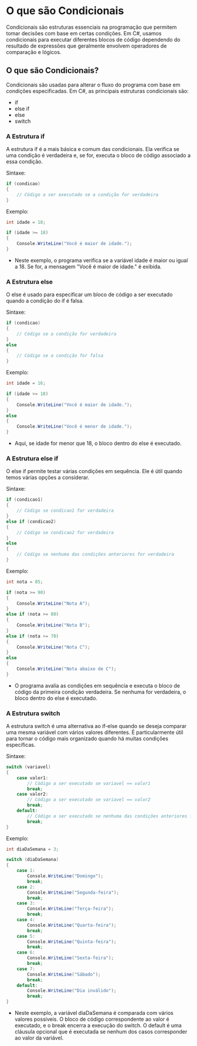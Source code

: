 # O que são Condicionais

Condicionais são estruturas essenciais na programação que permitem tomar decisões com base em certas condições. Em C#, usamos condicionais para executar diferentes blocos de código dependendo do resultado de expressões que geralmente envolvem operadores de comparação e lógicos.

## O que são Condicionais?

Condicionais são usadas para alterar o fluxo do programa com base em condições especificadas. Em C#, as principais estruturas condicionais são:

- if
- else if
- else
- switch

### A Estrutura if

A estrutura if é a mais básica e comum das condicionais. Ela verifica se uma condição é verdadeira e, se for, executa o bloco de código associado a essa condição.

Sintaxe:

```csharp
if (condicao)
{
    // Código a ser executado se a condição for verdadeira
}
```

Exemplo:

```csharp
int idade = 18;

if (idade >= 18)
{
    Console.WriteLine("Você é maior de idade.");
}
```

- Neste exemplo, o programa verifica se a variável idade é maior ou igual a 18. Se for, a mensagem "Você é maior de idade." é exibida.

### A Estrutura else

O else é usado para especificar um bloco de código a ser executado quando a condição do if é falsa.

Sintaxe:

```csharp
if (condicao)
{
    // Código se a condição for verdadeira
}
else
{
    // Código se a condição for falsa
}
```

Exemplo:

```csharp
int idade = 16;

if (idade >= 18)
{
    Console.WriteLine("Você é maior de idade.");
}
else
{
    Console.WriteLine("Você é menor de idade.");
}
```

- Aqui, se idade for menor que 18, o bloco dentro do else é executado.

### A Estrutura else if

O else if permite testar várias condições em sequência. Ele é útil quando temos várias opções a considerar.

Sintaxe:

```csharp
if (condicao1)
{
    // Código se condicao1 for verdadeira
}
else if (condicao2)
{
    // Código se condicao2 for verdadeira
}
else
{
    // Código se nenhuma das condições anteriores for verdadeira
}
```

Exemplo:

```csharp
int nota = 85;

if (nota >= 90)
{
    Console.WriteLine("Nota A");
}
else if (nota >= 80)
{
    Console.WriteLine("Nota B");
}
else if (nota >= 70)
{
    Console.WriteLine("Nota C");
}
else
{
    Console.WriteLine("Nota abaixo de C");
}
```

- O programa avalia as condições em sequência e executa o bloco de código da primeira condição verdadeira. Se nenhuma for verdadeira, o bloco dentro do else é executado.

### A Estrutura switch

A estrutura switch é uma alternativa ao if-else quando se deseja comparar uma mesma variável com vários valores diferentes. É particularmente útil para tornar o código mais organizado quando há muitas condições específicas.

Sintaxe:

```csharp
switch (variavel)
{
    case valor1:
        // Código a ser executado se variavel == valor1
        break;
    case valor2:
        // Código a ser executado se variavel == valor2
        break;
    default:
        // Código a ser executado se nenhuma das condições anteriores for atendida
        break;
}
```

Exemplo:

```csharp
int diaDaSemana = 3;

switch (diaDaSemana)
{
    case 1:
        Console.WriteLine("Domingo");
        break;
    case 2:
        Console.WriteLine("Segunda-feira");
        break;
    case 3:
        Console.WriteLine("Terça-feira");
        break;
    case 4:
        Console.WriteLine("Quarta-feira");
        break;
    case 5:
        Console.WriteLine("Quinta-feira");
        break;
    case 6:
        Console.WriteLine("Sexta-feira");
        break;
    case 7:
        Console.WriteLine("Sábado");
        break;
    default:
        Console.WriteLine("Dia inválido");
        break;
}
```

- Neste exemplo, a variável diaDaSemana é comparada com vários valores possíveis. O bloco de código correspondente ao valor é executado, e o break encerra a execução do switch. O default é uma cláusula opcional que é executada se nenhum dos casos corresponder ao valor da variável.